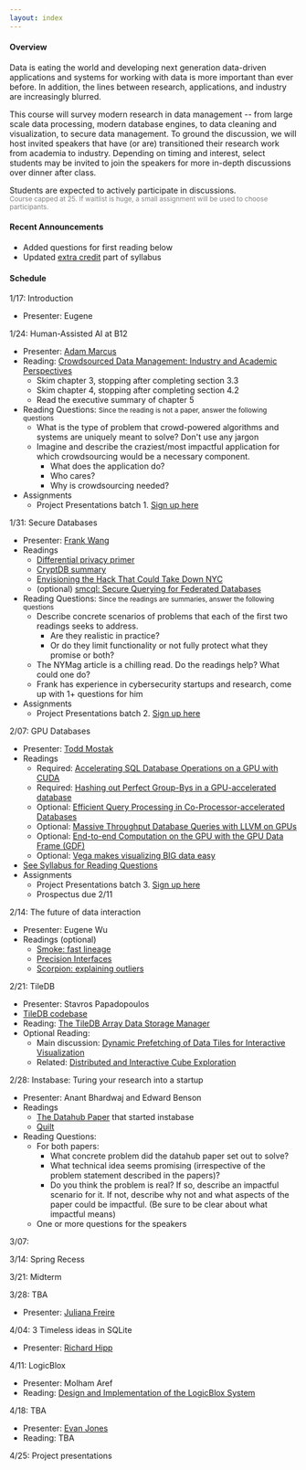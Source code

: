 ```yaml
---
layout: index
---
```


#### Overview

Data is eating the world and developing next generation data-driven applications and systems for working with data is more important than ever before.  In addition, the lines between research, applications, and industry are increasingly blurred.

This course will survey modern research in data management -- from large scale data processing, modern database engines, to data cleaning and visualization, to secure data management.  To ground the discussion, we will host invited speakers that have (or are) transitioned their research work from academia to industry.   Depending on timing and interest,  select students may be invited to join the speakers for more in-depth discussions over dinner after class.  

Students are expected to actively participate in discussions.   
<small style="color: grey">Course capped at 25.  If waitlist is huge, a small assignment will be used to choose participants.</small>


#### Recent Announcements

* Added questions for first reading below
* Updated [extra credit](./syllabus#ec) part of syllabus


#### Schedule

1/17: Introduction
* Presenter: Eugene

1/24: Human-Assisted AI at B12
* Presenter: [Adam Marcus](http://marcua.net/)
* Reading: [Crowdsourced Data Management: Industry and Academic Perspectives](http://marcua.net/papers/crowd-book.pdf)
  * Skim chapter 3, stopping after completing section 3.3
  * Skim chapter 4, stopping after completing section 4.2
  * Read the executive summary of chapter 5
* Reading Questions: <small>Since the reading is not a paper, answer the following questions</small>
  * What is the type of problem that crowd-powered algorithms and systems are uniquely meant to solve?  Don't use any jargon
  * Imagine and describe the craziest/most impactful application for which crowdsourcing would be a necessary component.
    * What does the application do?
    * Who cares?
    * Why is crowdsourcing needed?
* Assignments
  * Project Presentations batch 1.  [Sign up here](https://calendar.google.com/calendar/selfsched?sstoken=UUlmUlc5VDIwWDJwfGRlZmF1bHR8MTUwY2E3NDBiMDNhMTU4ZDIyODhlMjFlZTAzZGMyZTU)

1/31: Secure Databases
* Presenter: [Frank Wang](https://frankwang.org/)
* Readings
  * [Differential privacy primer](https://people.eecs.berkeley.edu/~stephentu/writeups/6885-lec20-b.pdf)
  * [CryptDB summary](https://mshcruz.wordpress.com/2016/06/24/summary-cryptdb/)
  * [Envisioning the Hack That Could Take Down NYC](http://nymag.com/daily/intelligencer/2016/06/the-hack-that-could-take-down-nyc.html)
  * (optional) [smcql: Secure Querying for Federated Databases](http://users.eecs.northwestern.edu/~jennie/pubs/smcql.pdf)
* Reading Questions: <small>Since the readings are summaries, answer the following questions</small>
  * Describe concrete scenarios of problems that each of the first two readings seeks to address.
    * Are they realistic in practice?  
    * Or do they limit functionality or not fully protect what they promise or both?
  * The NYMag article is a chilling read.  Do the readings help?  What could one do?
  * Frank has experience in cybersecurity startups and research, come up with 1+ questions for him
* Assignments
  * Project Presentations batch 2.  [Sign up here](https://calendar.google.com/calendar/selfsched?sstoken=UUlmUlc5VDIwWDJwfGRlZmF1bHR8MTUwY2E3NDBiMDNhMTU4ZDIyODhlMjFlZTAzZGMyZTU)


2/07: GPU Databases
* Presenter: [Todd Mostak](https://www.mapd.com)
* Readings
  * Required: [Accelerating SQL Database Operations on a GPU with CUDA](./files/papers/todd-bakkum_sqlite.pdf)
  * Required: [Hashing out Perfect Group-Bys in a GPU-accelerated database](./files/papers/todd-perfect-hashing.pdf)
  * Optional: [Efficient Query Processing in Co-Processor-accelerated Databases](./files/papers/todd-coprocessor.pdf)
  * Optional: [Massive Throughput Database Queries with LLVM on GPUs](https://www.mapd.com/blog/2016/04/27/massive-throughput-database-queries-with-llvm-on-gpus/) 
  * Optional: [End-to-end Computation on the GPU with the GPU Data Frame (GDF)](https://www.mapd.com/blog/2017/05/30/end-to-end-on-the-gpu-with-the-gpu-data-frame-gdf/)
  * Optional: [Vega makes visualizing BIG data easy](https://www.mapd.com/blog/2017/07/22/vega-makes-visualizing-big-data-easy/)
* [See Syllabus for Reading Questions](./syllabus#reading)
* Assignments
  * Project Presentations batch 3. [Sign up here](https://calendar.google.com/calendar/selfsched?sstoken=UUlmUlc5VDIwWDJwfGRlZmF1bHR8MTUwY2E3NDBiMDNhMTU4ZDIyODhlMjFlZTAzZGMyZTU)
  * Prospectus due 2/11

2/14: The future of data interaction
* Presenter: Eugene Wu
* Readings (optional)
  * [Smoke: fast lineage](https://arxiv.org/abs/1801.07237)
  * [Precision Interfaces](https://arxiv.org/abs/1712.00078)
  * [Scorpion: explaining outliers](http://sirrice.github.io/files/papers/scorpion-vldb13.pdf)

2/21: TileDB 
* Presenter: Stavros Papadopoulos
* [TileDB codebase](https://github.com/TileDB-Inc/TileDB)
* Reading: [The TileDB Array Data Storage Manager](https://people.csail.mit.edu/stavrosp/papers/vldb2017/VLDB17_TileDB.pdf)
* Optional Reading:
  * Main discussion: [Dynamic Prefetching of Data Tiles for Interactive Visualization](http://www.cs.tufts.edu/~remco/publications/2016/SIGMOD2016-ForeCache.pdf)
  * Related: [Distributed and Interactive Cube Exploration](http://arnab.org/files/dice.nandi_.pdf)


2/28: Instabase: Turing your research into a startup
* Presenter: Anant Bhardwaj and Edward Benson
* Readings
  * [The Datahub Paper](http://db.csail.mit.edu/pubs/datahubcidr.pdf) that started instabase
  * [Quilt](http://edwardbenson.com/papers/uist2014-spreadsheet-driven-web-apps.pdf)
* Reading Questions:
  * For both papers:
    * What concrete problem did the datahub paper set out to solve?
    * What technical idea seems promising (irrespective of the problem statement described in the papers)?
    * Do you think the problem is real?  If so, describe an impactful scenario for it.  If not, describe why not and what aspects of the paper could be impactful.  (Be sure to be clear about what impactful means)
  * One or more questions for the speakers
    

3/07: 

3/14: Spring Recess

3/21: Midterm

3/28: TBA
* Presenter: [Juliana Freire](https://en.m.wikipedia.org/wiki/Juliana_Freire)

4/04: 3 Timeless ideas in SQLite
* Presenter: [Richard Hipp](https://en.m.wikipedia.org/wiki/D._Richard_Hipp)


4/11: LogicBlox
* Presenter: Molham Aref
* Reading: [Design and Implementation of the LogicBlox System](http://www.cs.ox.ac.uk/dan.olteanu/papers/logicblox-sigmod15.pdf)

4/18: TBA
* Presenter: [Evan Jones](http://www.evanjones.ca/)
* Reading: TBA

4/25: Project presentations

